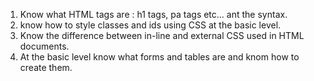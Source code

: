1. Know what HTML tags are : h1 tags, pa tags etc... ant the syntax.
2. know how to style classes and ids using CSS at the basic level.
3. Know the difference between in-line and external CSS used in HTML documents.
4. At the basic level know what forms and tables are and knom how to create them.
